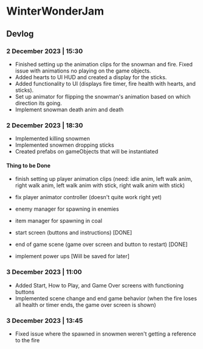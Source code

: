 # WinterWonderJam

## Devlog

### 2 December 2023 | 15:30
- Finished setting up the animation clips for the snowman and fire. Fixed issue with animations no playing on the game objects.
- Added hearts to UI HUD and created a display for the sticks.
- Added functionality to UI (displays fire timer, fire health with hearts, and sticks).
- Set up animator for flipping the snowman's animation based on which direction its going.
- Implement snowman death anim and death
  
  
### 2 December 2023 | 18:30
- Implemented killing snowmen
- Implemented snowmen dropping sticks
- Created prefabs on gameObjects that will be instantiated

#### Thing to be Done
- finish setting up player animation clips (need: idle anim, left walk anim, right walk anim, left walk anim with stick, right walk anim with stick)
- fix player animator controller (doesn't quite work right yet)
- enemy manager for spawning in enemies
- item manager for spawning in coal
- start screen (buttons and instructions) [DONE]
- end of game scene (game over screen and button to restart) [DONE]
  
- implement power ups [Will be saved for later]


### 3 December 2023 | 11:00
- Added Start, How to Play, and Game Over screens with functioning buttons
- Implemented scene change and end game behavior (when the fire loses all health or timer ends, the game over screen is shown)

### 3 December 2023 | 13:45
- Fixed issue where the spawned in snowmen weren't getting a reference to the fire